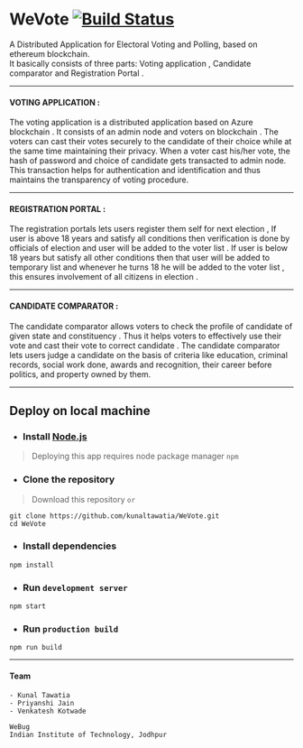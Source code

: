 # WeVote [![Build Status](https://dev.azure.com/kunaltawatia/WeVote/_apis/build/status/kunaltawatia.WeVote?branchName=master)](https://dev.azure.com/kunaltawatia/WeVote/_build/latest?definitionId=2&branchName=master)

A Distributed Application for Electoral Voting and Polling, based on ethereum blockchain.  
It basically consists of three parts: Voting application , Candidate comparator and Registration Portal .

___
  
#### VOTING APPLICATION :
The voting application is a distributed application based on Azure blockchain . It consists of an admin node and voters on blockchain . The voters can cast their votes securely to the candidate of their choice while at the same time maintaining their privacy. When a voter cast  his/her vote, the hash of  password and choice of candidate gets transacted to admin node. This transaction helps for authentication and identification and thus maintains the transparency of voting procedure.

___

#### REGISTRATION PORTAL :

The registration portals lets users register them self for next election , If user is above 18 years and satisfy all conditions then verification is done by officials of election and user will be added to the voter list . If user is below 18 years but satisfy all other conditions then that user will be added to temporary list and whenever he turns 18 he will be added to the voter list ,  this ensures involvement of all citizens in election .

___

#### CANDIDATE COMPARATOR :
 
The candidate comparator allows voters to check the profile of candidate of given state and constituency  . Thus it helps voters to effectively use their vote and cast their vote to correct candidate . The candidate comparator lets users judge a candidate on the basis of criteria like education, criminal records, social work done, awards and recognition, their career before politics, and property owned by them.
   
___
## Deploy on local machine
* ### Install [Node.js](https://nodejs.org/en/download/current/)
> Deploying this app requires node package manager `npm`
* ### Clone the repository
> Download this repository `or`
```
git clone https://github.com/kunaltawatia/WeVote.git
cd WeVote
```
* ### Install dependencies
```
npm install
```
* ### Run `development server`
```
npm start
```
* ### Run `production build`
```
npm run build
```
___
#### Team 
    - Kunal Tawatia
    - Priyanshi Jain
    - Venkatesh Kotwade
    
    WeBug 
    Indian Institute of Technology, Jodhpur
